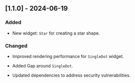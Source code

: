 ## [1.1.0] - 2024-06-19

### Added

- New widget: `Star` for creating a star shape.

### Changed

- Improved rendering performance for `SingleDot` widget.
- Added Gap around `SingleDot`.

- Updated dependencies to address security vulnerabilities.
